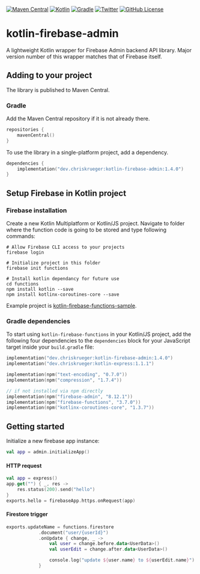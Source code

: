 [![Maven Central](https://img.shields.io/maven-central/v/dev.chriskrueger/kotlin-firebase-admin?label=Maven%20Central)](https://search.maven.org/artifact/dev.chriskrueger/kotlin-firebase-admin)
[![Kotlin](https://img.shields.io/badge/kotlin-1.4.32-blue.svg?logo=kotlin)](http://kotlinlang.org)
[![Gradle](https://img.shields.io/badge/Gradle-7-green?style=flat)](https://gradle.org)
[![Twitter](https://img.shields.io/badge/-chrisnkrueger-08a0e9?style=flat&logo=twitter&logoColor=white&link=https://twitter.com/chrisnkrueger/)](https://twitter.com/chrisnkrueger)
[![GitHub License](https://img.shields.io/badge/license-Apache%20License%202.0-blue.svg?style=flat)](http://www.apache.org/licenses/LICENSE-2.0)

# kotlin-firebase-admin
A lightweight Kotlin wrapper for Firebase Admin backend API library. Major version number of this wrapper matches that of Firebase itself.

## Adding to your project

The library is published to Maven Central.

### Gradle

Add the Maven Central repository if it is not already there.

```kotlin
repositories {
    mavenCentral()
}
```

To use the library in a single-platform project, add a dependency.

```kotlin
dependencies {
    implementation("dev.chriskrueger:kotlin-firebase-admin:1.4.0")
}
```

## Setup Firebase in Kotlin project

### Firebase installation
Create a new Kotlin Multiplatform or  Kotlin/JS project. Navigate to folder where the function code is going to be stored and type following commands:

```
# Allow Firebase CLI access to your projects
firebase login

# Initialize project in this folder
firebase init functions

# Install kotlin dependancy for future use
cd functions
npm install kotlin --save
npm install kotlinx-coroutines-core --save
```

Example project is [kotlin-firebase-functions-sample](https://github.com/chrisbln/kotlin-firebase-functions-sample).

### Gradle dependencies

To start using `kotlin-firebase-functions` in your Kotlin/JS project, add the following four dependencies to the `dependencies` block for your JavaScript target inside your `build.gradle` file:
```kotlin
implementation("dev.chriskrueger:kotlin-firebase-admin:1.4.0")
implementation("dev.chriskrueger:kotlin-express:1.1.1")

implementation(npm("text-encoding", "0.7.0"))
implementation(npm("compression", "1.7.4"))

// if not installed via npm directly
implementation(npm("firebase-admin", "8.12.1"))
implementation(npm("firebase-functions", "3.7.0"))
implementation(npm("kotlinx-coroutines-core", "1.3.7"))
```

## Getting started
Initialize a new firebase app instance:

```kotlin
val app = admin.initializeApp()
```

#### HTTP request

```kotlin
val app = express()
app.get("") { _, res ->
    res.status(200).send("hello")
}
exports.hello = firebaseApp.https.onRequest(app)
```

#### Firestore trigger

```kotlin
exports.updateName = functions.firestore
            .document("user/{userId}")
            .onUpdate { change, _ ->
                val user = change.before.data<UserData>()
                val userEdit = change.after.data<UserData>()

                console.log("update ${user.name} to ${userEdit.name}")
            }
```
